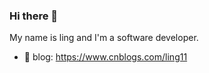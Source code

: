 ### Hi there 👋

My name is ling and I'm a software developer.

- 🤎 blog: https://www.cnblogs.com/ling11
<!--
![Anurag's GitHub stats](https://github-readme-stats.vercel.app/api?username=ling1234&hide=contribs,prs)
-->
<!--
**lling1234/lling1234** is a ✨ _special_ ✨ repository because its `README.md` (this file) appears on your GitHub profile.

Here are some ideas to get you started:

- 🔭 I’m currently working on ...
- 🌱 I’m currently learning ...
- 👯 I’m looking to collaborate on ...
- 🤔 I’m looking for help with ...
- 💬 Ask me about ...
- 📫 How to reach me: ...
- 😄 Pronouns: ...
- ⚡ Fun fact: ...
-->
